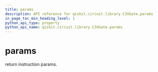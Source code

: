 ```yaml
---
title: params
description: API reference for qiskit.circuit.library.C3XGate.params
in_page_toc_min_heading_level: 1
python_api_type: property
python_api_name: qiskit.circuit.library.C3XGate.params
---
```


# params

return instruction params.

